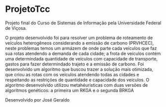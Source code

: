 # ProjetoTcc
Projeto final do Curso de Sistemas de Informação pela Universidade Federal de Viçosa. 

O projeto desenvolvido foi para resolver um problema de roteamento de veículos heterogêneos considerando a emissão de carbono (PRVHCEC), 
neste problemas temos um armázem de onde parte cada veículos que faz sua rotas atendendo a demanda de cada cidade; a frota de veículos 
contém uma determindada quantidade de veículos com capacidade de transporte, gastos para fazer determindado trajeto e a emissão de carbono. 
Foi desenvolvido um algoritmo que buscou trazer a solução mais otimizada, que criou as rotas com os veículos atendendo todas as cidades e 
respeitando as restrições de quantidade e capacidade dos veículos. 
O algoritmo desenvolvido utilizou metahéuristicas com duas versões de algoritmos genéticos: a primeira um RKGA e o segunda BRKGA


Desenvolvido por José Geraldo
